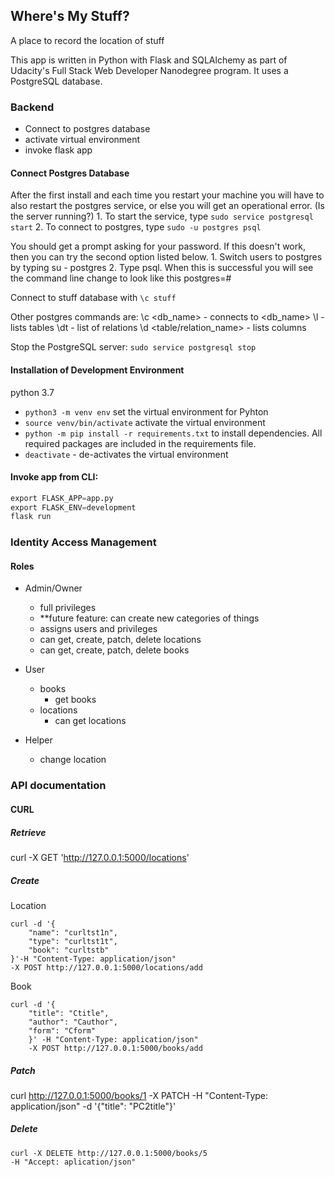 ## Where's My Stuff?
A place to record the location of stuff

This app is written in Python with Flask and SQLAlchemy as part of Udacity's Full Stack Web Developer Nanodegree program. It uses a PostgreSQL database.

### Backend
* Connect to postgres database
* activate virtual environment
* invoke flask app

#### Connect Postgres Database
After the first install and each time you restart your machine you will have to also restart the postgres service, or else you will get an operational error. (Is the server running?)
	1. To start the service, type ```sudo service postgresql start```
	2. To connect to postgres, type ```sudo -u postgres psql```
	
You should get a prompt asking for your password. If this doesn't work, then you can try the second option listed below.
	1. Switch users to postgres by typing su - postgres
	2. Type psql.
When this is successful you will see the command line change to look like this postgres=#

Connect to stuff database with
``` \c stuff ```

Other postgres commands are: 
\c <db_name> - connects to <db_name>
\l - lists tables
\dt - list of relations
\d <table/relation_name> - lists columns

Stop the PostgreSQL server:
```sudo service postgresql stop```

#### Installation of Development Environment
python 3.7

* `python3 -m venv env` set the virtual environment for Pyhton 
* `source venv/bin/activate` activate the virtual environment
* `python -m pip install -r requirements.txt` to install dependencies. All required packages are included in the requirements file. 
* `deactivate` - de-activates the virtual environment


#### Invoke app from CLI:
```python 
export FLASK_APP=app.py
export FLASK_ENV=development
flask run
```

### Identity Access Management
#### Roles
- Admin/Owner
	- full privileges
	- **future feature: can create new categories of things
	- assigns users and privileges
	- can get, create, patch, delete locations
	- can get, create, patch, delete books
- User
	- books
		- get books
	- locations
		- can get locations
	
- Helper 
	- change location

### API documentation
#### CURL 
##### Retrieve
curl -X GET 'http://127.0.0.1:5000/locations'

##### Create
Location
```curl
curl -d '{
	"name": "curltst1n",
	"type": "curltst1t",
	"book": "curltstb"
}'-H "Content-Type: application/json" 
-X POST http://127.0.0.1:5000/locations/add
```
Book
```curl
curl -d '{
	"title": "Ctitle", 
	"author": "Cauthor", 
	"form": "Cform"
	}' -H "Content-Type: application/json" 
	-X POST http://127.0.0.1:5000/books/add

```
##### Patch
curl http://127.0.0.1:5000/books/1 -X PATCH -H "Content-Type: application/json" -d '{"title": "PC2title"}' 


##### Delete
```curl
curl -X DELETE http://127.0.0.1:5000/books/5
-H "Accept: aplication/json"
```